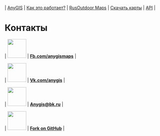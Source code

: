| [AnyGIS][01] | [Как это работает?][02] | [RusOutdoor Maps][03] | [Скачать карты][04] | [API][05] |


[01]: http://www.anygis.ru/index
[02]: http://www.anygis.ru/Web/Html/Description_ru
[03]: http://www.anygis.ru/Web/Html/RusOutdoor_ru
[04]: http://www.anygis.ru/Web/Html/DownloadPage_ru
[05]: http://www.anygis.ru/Web/Html/Api_ru



# Контакты

| <img src="http://www.anygis.ru/Web/Img/icon_fb.png" width="60"/> | **[Fb.com/anygismaps][10]** |

| <img src="http://www.anygis.ru/Web/Img/icon_vk.png" width="60"/> | **[Vk.com/anygis][11]** |

| <img src="http://www.anygis.ru/Web/Img/icon_email.png" width="60"/> | **[Anygis@bk.ru][12]** |

| <img src="http://www.anygis.ru/Web/Img/icon_git.png" width="60"/> | **[Fork on GitHub][13]** |







[10]: https://www.facebook.com/anygismaps
[11]: https://vk.com/anygis
[12]: mailto:anygis@bk.ru
[13]: https://github.com/nnngrach/AnyGIS_server
[14]: https://github.com/nnngrach/AnyGIS_server



